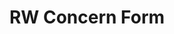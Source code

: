---
title: RW Concern Form
redirect_to: https://docs.google.com/forms/d/1CASx6WzSIauzOkaWgQkrx7LuXy5A-OvlcKQ6Re6Opws/edit
redirect_from: 
  - /RW2023ConcernForm
  - /rw2023concernform
---